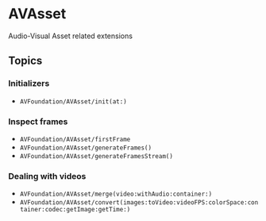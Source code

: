 # AVAsset

Audio-Visual Asset related extensions


## Topics

### Initializers
- ``AVFoundation/AVAsset/init(at:)``


### Inspect frames
- ``AVFoundation/AVAsset/firstFrame``
- ``AVFoundation/AVAsset/generateFrames()``
- ``AVFoundation/AVAsset/generateFramesStream()``

### Dealing with videos
- ``AVFoundation/AVAsset/merge(video:withAudio:container:)``
- ``AVFoundation/AVAsset/convert(images:toVideo:videoFPS:colorSpace:container:codec:getImage:getTime:)``
